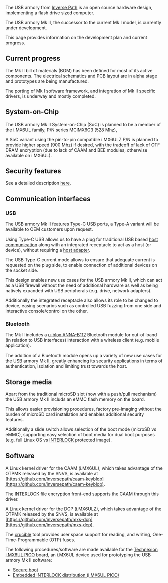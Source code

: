 The USB armory from [Inverse Path](https://inversepath.com) is an open source
hardware design, implementing a flash drive sized computer.

The USB armory Mk II, the successor to the current Mk I model, is currently
under development.

This page provides information on the development plan and current progress.

## Current progress

The Mk II bill of materials (BOM) has been defined for most of its active
components. The electrical schematics and PCB layout are in alpha stage and
prototypes are being manufactured.

The porting of Mk I software framework, and integration of Mk II specific
drivers, is underway and mostly completed.

## System-on-Chip

The USB armory Mk II System-on-Chip (SoC) is planned to be a member of the
i.MX6UL family, P/N series MCIMX6G3 (528 Mhz),

A SoC variant using the pin-to-pin compatible i.MX6ULZ P/N is planned to
provide higher speed (900 Mhz) if desired, with the tradeoff of lack of OTF
DRAM encryption (due to lack of CAAM and BEE modules, otherwise available on
i.MX6UL).

## Security features

See a detailed description [here](https://github.com/inversepath/usbarmory/wiki/Hardware-security-features-(Mk-II)).

## Communication interfaces

### USB

The USB armory Mk II features Type-C USB ports, a Type-A variant will be
available to OEM customers upon request.

Using Type-C USB allows us to have a plug for traditional USB based
[host communication](https://github.com/inversepath/usbarmory/wiki/Host-communication)
along with an integrated receptacle to act as a host (or device), without requiring a
[host adapter](https://github.com/inversepath/usbarmory/wiki/Host-adapter).

The USB Type-C current mode allows to ensure that adequate current is
requested on the plug side, to enable connection of additional devices on the
socket side.

This design enables new use cases for the USB armory Mk II, which
can act as a USB firewall without the need of additional hardware as well as being
natively expanded with USB peripherals (e.g. drive, network adapters).

Additionally the integrated receptacle also allows its role to be changed to
device, easing scenarios such as controlled USB fuzzing from one side and
interactive console/control on the other.

### Bluetooth

The Mk II includes a [u-blox ANNA-B112](https://www.u-blox.com/en/product/anna-b112-module)
Bluetooth module for out-of-band (in relation to USB interfaces) interaction
with a wireless client (e.g. mobile application).

The addition of a Bluetooth module opens up a variety of new use cases for the
USB armory Mk II, greatly enhancing its security applications in terms of
authentication, isolation and limiting trust towards the host.

## Storage media

Apart from the traditional microSD slot (now with a push/pull mechanism) the
USB armory Mk II includs an eMMC flash memory on the board.

This allows easier provisioning procedures, factory pre-imaging without the
burden of microSD card installation and enables additional security features.

Additionally a slide switch allows selection of the boot mode (microSD vs
eMMC), supporting easy selection of boot media for dual boot purposes (e.g.
full Linux OS vs [INTERLOCK](https://github.com/inversepath/interlock)
protected image).

## Software

A Linux kernel driver for the CAAM (i.MX6UL), which takes advantage of the
OTPMK released by the SNVS, is available at
[https://github.com/inversepath/caam-keyblob](https://github.com/inversepath/caam-keyblob).

The [INTERLOCK](https://github.com/inversepath/interlock) file encryption
front-end supports the CAAM through this driver.

A Linux kernel driver for the DCP (i.MX6ULZ), which takes advantage of the
OTPMK released by the SNVS, is available at
[https://github.com/inversepath/mxs-dcp](https://github.com/inversepath/mxs-dcp).

The [crucible](https://github.com/inversepath/crucible) tool provides user
space support for reading, and writing, One-Time-Programmable (OTP) fuses.

The following procedures/software are made available for the
[Technexion i.MX6UL PICO](https://www.technexion.com/products/system-on-modules/pico/pico-compute-modules/detail/PICO-IMX6UL-EMMC)
board, an i.MX6UL device used for prototyping the USB armory Mk II software:

* [Secure boot](https://github.com/inversepath/usbarmory/wiki/Secure-boot-(Mk-II))
* [Embedded INTERLOCK distribution (i.MX6UL PICO)](https://github.com/inversepath/usbarmory/blob/master/software/buildroot/README-INTERLOCK-imx6ul-pico.md)
